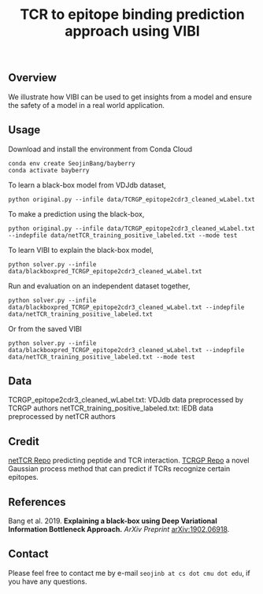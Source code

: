 <h1 align="center">
    TCR to epitope binding prediction approach using VIBI
</h1>

<br />

## Overview
We illustrate how VIBI can be used to get insights from a model and ensure the safety of a model in a real world application.

## Usage
Download and install the environment from Conda Cloud
```
conda env create SeojinBang/bayberry
conda activate bayberry
```

To learn a black-box model from VDJdb dataset,

```
python original.py --infile data/TCRGP_epitope2cdr3_cleaned_wLabel.txt
```

To make a prediction using the black-box,
```
python original.py --infile data/TCRGP_epitope2cdr3_cleaned_wLabel.txt --indepfile data/netTCR_training_positive_labeled.txt --mode test
```

To learn VIBI to explain the black-box model,
```
python solver.py --infile data/blackboxpred_TCRGP_epitope2cdr3_cleaned_wLabel.txt
```
Run and evaluation on an independent dataset together,
```
python solver.py --infile data/blackboxpred_TCRGP_epitope2cdr3_cleaned_wLabel.txt --indepfile data/netTCR_training_positive_labeled.txt
```
Or from the saved VIBI
```
python solver.py --infile data/blackboxpred_TCRGP_epitope2cdr3_cleaned_wLabel.txt --indepfile data/netTCR_training_positive_labeled.txt --mode test
```

## Data
TCRGP_epitope2cdr3_cleaned_wLabel.txt: VDJdb data preprocessed by TCRGP authors
netTCR_training_positive_labeled.txt: IEDB data preprocessed by netTCR authors

## Credit
[netTCR Repo](https://github.com/mnielLab/netTCR) predicting peptide and TCR interaction.
[TCRGP Repo](https://github.com/emmijokinen/TCRGP) a novel Gaussian process method that can predict if TCRs recognize certain epitopes.

## References
Bang et al. 2019. **Explaining a black-box using Deep Variational Information Bottleneck Approach.** *ArXiv Preprint* [arXiv:1902.06918](https://arxiv.org/abs/1902.06918).

## Contact
Please feel free to contact me by e-mail `seojinb at cs dot cmu dot edu`, if you have any questions.